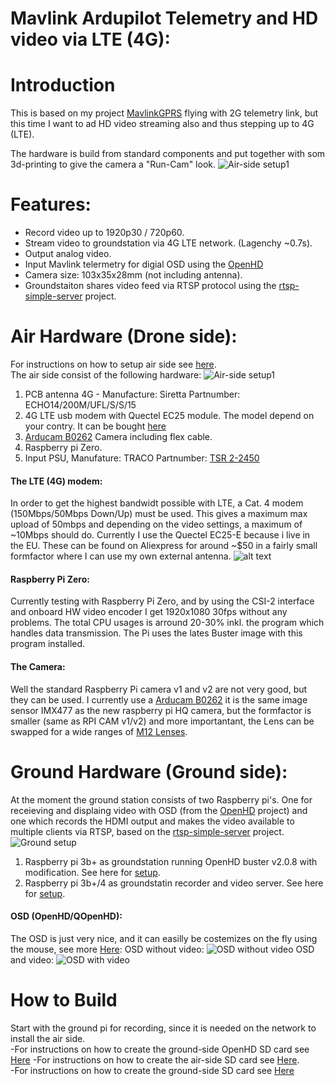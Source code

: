 # Mavlink Ardupilot Telemetry and HD video via LTE (4G):

# Introduction
This is based on my project [MavlinkGPRS](https://github.com/KenLagoni/MavlinkGPRS) flying with 2G telemetry link, but this time I want to ad HD video streaming also and thus stepping up to 4G (LTE).

The hardware is build from standard components and put together with som 3d-printing to give the camera a "Run-Cam" look.
![Air-side setup1](images/air-camera.png)

# Features:
- Record video up to 1920p30 / 720p60.
- Stream video to groundstation via 4G LTE network. (Lagenchy ~0.7s).
- Output analog video.
- Input Mavlink telermetry for digial OSD using the [OpenHD](https://github.com/OpenHD/Open.HD) 
- Camera size: 103x35x28mm (not including antenna).
- Groundstaiton shares video feed via RTSP protocol using the [rtsp-simple-server](https://github.com/aler9/rtsp-simple-server) project.

# Air Hardware (Drone side):
For instructions on how to setup air side see [here](https://github.com/KenLagoni/OpenHD-LTE/tree/main/air).  
The air side consist of the following hardware:
![Air-side setup1](images/air-hardware.png)
1. PCB antenna 4G - Manufacture: Siretta Partnumber: ECHO14/200M/UFL/S/S/15 
2. 4G LTE usb modem with Quectel EC25 module. The model depend on your contry. It can be bought [here](https://www.aliexpress.com/item/10000267232403.html?spm=a2g0o.productlist.0.0.56b14f97JY5Pu9&algo_pvid=744aa925-ca3d-471f-b6da-6f4c6571b23b&algo_exp_id=744aa925-ca3d-471f-b6da-6f4c6571b23b-7&pdp_ext_f=%7B%22sku_id%22%3A%2220000000157105585%22%7D)
3. [Arducam B0262](https://www.arducam.com/product/arducam-12mp-imx477-mini-high-quality-camera-module-for-raspberry-pi/) Camera including flex cable.
4. Raspberry pi Zero.
5. Input PSU, Manufature: TRACO Partnumber: [TSR 2-2450](https://www.digikey.com/en/products/detail/traco-power/TSR-2-2450/9383726?s=N4IgTCBcDaICoGUBKACMBaMAWArABhAF0BfIA)

#### The LTE (4G) modem:
In order to get the highest bandwidt possible with LTE, a Cat. 4 modem (150Mbps/50Mbps Down/Up) must be used. This gives a maximum max upload of 50mbps and depending on the video settings, a maximum of ~10Mbps should do.
Currently I use the Quectel EC25-E because i live in the EU. These can be found on Aliexpress for around ~$50 in a fairly small formfactor where I can use my own external antenna.
![alt text](images/QUECTEL_EC25-E.png)


#### Raspberry Pi Zero:
Currently testing with Raspberry Pi Zero, and by using the CSI-2 interface and onboard HW video encoder I get 1920x1080 30fps without any problems. The total CPU usages is arround 20-30% inkl. the program which handles data transmission.
The Pi uses the lates Buster image with this program installed.

#### The Camera:
Well the standard Raspberry Pi camera v1 and v2 are not very good, but they can be used. I currently use a [Arducam B0262](https://www.arducam.com/product/arducam-12mp-imx477-mini-high-quality-camera-module-for-raspberry-pi/) it is the same image sensor IMX477 as the new raspberry pi HQ camera, but the formfactor is smaller (same as RPI CAM v1/v2) and more importantant, the Lens can be swapped for a wide ranges of [M12 Lenses](https://www.arducam.com/?s=LK001).

# Ground Hardware (Ground side):
At the moment the ground station consists of two Raspberry pi's. One for receieving and displaing video with OSD (from the [OpenHD](https://github.com/OpenHD/Open.HD) project) and one which records the HDMI output and makes the video available to multiple clients via RTSP, based on the [rtsp-simple-server](https://github.com/aler9/rtsp-simple-server) project.
![Ground setup](images/groundpi-setup.png)
1. Raspberry pi 3b+ as groundstation running OpenHD buster v2.0.8 with modification. See here for [setup](https://github.com/KenLagoni/OpenHD-LTE/tree/main/ground-OpenHD).  
2. Raspberry pi 3b+/4 as groundstatin recorder and video server. See here for [setup](https://github.com/KenLagoni/OpenHD-LTE/tree/main/ground-VideoRecord).  

#### OSD (OpenHD/QOpenHD):
The OSD is just very nice, and it can easilly be costemizes on the fly using the mouse, see more [Here](https://github.com/OpenHD/Open.HD):
OSD without video:
![OSD without video](images/OpenHD-osd-blank-nomap.png)
OSD and video:
![OSD with video](images/OpenHD-osd.png)

# How to Build
Start with the ground pi for recording, since it is needed on the network to install the air side.\
-For instructions on how to create the ground-side OpenHD SD card see [Here](https://github.com/KenLagoni/OpenHD-LTE/tree/main/ground-OpenHD)
-For instructions on how to create the air-side SD card see [Here](https://github.com/KenLagoni/OpenHD-LTE/tree/main/air).  
-For instructions on how to create the ground-side SD card see [Here](https://github.com/KenLagoni/OpenHD-LTE/tree/main/ground-VideoRecord)